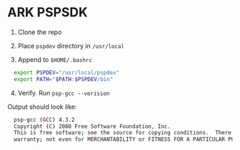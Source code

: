 # ARK PSPSDK

1. Clone the repo

2. Place `pspdev` directory in `/usr/local`

3. Append to `$HOME/.bashrc`

```sh
  export PSPDEV="/usr/local/pspdev"
  export PATH="$PATH:$PSPDEV/bin"
```

4. Verify. Run `psp-gcc --verision`

Output should look like:

```sh
  psp-gcc (GCC) 4.3.2
  Copyright (C) 2008 Free Software Foundation, Inc.
  This is free software; see the source for copying conditions.  There is NO
  warranty; not even for MERCHANTABILITY or FITNESS FOR A PARTICULAR PURPOSE.```
```
    
